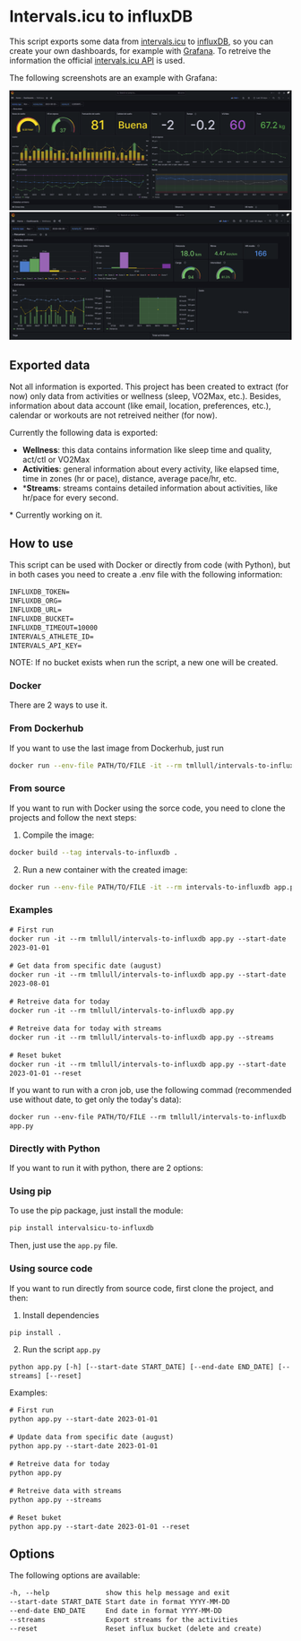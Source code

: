 # Intervals.icu to influxDB
This script exports some data from [intervals.icu](https://intervals.icu) to [influxDB](https://www.influxdata.com/), so you can create your own dashboards, for example with [Grafana](https://grafana.com/). To retreive the information the official [intervals.icu API](https://intervals.icu/api/v1/docs/swagger-ui/index.html) is used.

The following screenshots are an example with Grafana:

![Grafana Dashboard example](docs/screenshots/image.png)
![Grafana Dashboard example2](docs/screenshots/image2.png)
## Exported data
Not all information is exported. This project has been created to extract (for now) only data from activities or wellness (sleep, VO2Max, etc.). Besides, information about data account (like email, location, preferences, etc.), calendar or workouts are not retreived neither (for now).

Currently the following data is exported:
- **Wellness**: this data contains information like sleep time and quality, act/ctl or VO2Max
- **Activities**: general information about every activity, like elapsed time, time in zones (hr or pace), distance, average pace/hr, etc.
- \***Streams**: streams contains detailed information about activities, like hr/pace for every second.

\* Currently working on it.


## How to use
This script can be used with Docker or directly from code (with Python), but in both cases you need to create a .env file with the following information:

```
INFLUXDB_TOKEN=
INFLUXDB_ORG=
INFLUXDB_URL=
INFLUXDB_BUCKET=
INFLUXDB_TIMEOUT=10000
INTERVALS_ATHLETE_ID=
INTERVALS_API_KEY=
```

NOTE: If no bucket exists when run the script, a new one will be created.

### Docker
There are 2 ways to use it.

### From Dockerhub
If you want to use the last image from Dockerhub, just run

```bash
docker run --env-file PATH/TO/FILE -it --rm tmllull/intervals-to-influxdb app.py
```

### From source
If you want to run with Docker using the sorce code, you need to clone the projects and follow the next steps:
1. Compile the image:

```bash
docker build --tag intervals-to-influxdb .
```

2. Run a new container with the created image:

```bash
docker run --env-file PATH/TO/FILE -it --rm intervals-to-influxdb app.py [-h] [--start-date START_DATE] [--end-date END_DATE] [--streams] [--reset]
```

### Examples
```
# First run
docker run -it --rm tmllull/intervals-to-influxdb app.py --start-date 2023-01-01

# Get data from specific date (august)
docker run -it --rm tmllull/intervals-to-influxdb app.py --start-date 2023-08-01

# Retreive data for today
docker run -it --rm tmllull/intervals-to-influxdb app.py

# Retreive data for today with streams
docker run -it --rm tmllull/intervals-to-influxdb app.py --streams

# Reset buket
docker run -it --rm tmllull/intervals-to-influxdb app.py --start-date 2023-01-01 --reset
```

If you want to run with a cron job, use the following commad (recommended use without date, to get only the today's data):

```
docker run --env-file PATH/TO/FILE --rm tmllull/intervals-to-influxdb app.py
```

### Directly with Python
If you want to run it with python, there are 2 options:

### Using pip
To use the pip package, just install the module:

```bash
pip install intervalsicu-to-influxdb
```

Then, just use the `app.py` file.

### Using source code
If you want to run directly from source code, first clone the project, and then:

1. Install dependencies

```
pip install .
```

2. Run the script `app.py`
```
python app.py [-h] [--start-date START_DATE] [--end-date END_DATE] [--streams] [--reset]
```

Examples:
```
# First run
python app.py --start-date 2023-01-01

# Update data from specific date (august)
python app.py --start-date 2023-01-01

# Retreive data for today
python app.py

# Retreive data with streams
python app.py --streams

# Reset buket
python app.py --start-date 2023-01-01 --reset
```

## Options
The following options are available:

```
-h, --help              show this help message and exit
--start-date START_DATE Start date in format YYYY-MM-DD
--end-date END_DATE     End date in format YYYY-MM-DD
--streams               Export streams for the activities
--reset                 Reset influx bucket (delete and create)
```